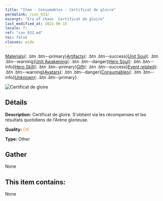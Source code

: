 ```yaml
---
title: "Item - Consumables - Certificat de gloire"
permalink: /con_933/
excerpt: "Era of Chaos  Certificat de gloire"
last_modified_at: 2021-06-15
locale: fr
ref: "con_933.md"
toc: false
classes: wide
---
```

 [Materials](/ItemsFR/){: .btn .btn--primary}[Artifacts](/ItemsFR/Artifacts/){: .btn .btn--success}[Unit Soul](/ItemsFR/UnitSoul/){: .btn .btn--warning}[Unit Awakening](/ItemsFR/UnitAwakening/){: .btn .btn--danger}[Hero Soul](/ItemsFR/HeroSoul/){: .btn .btn--info}[Hero Skill](/ItemsFR/HeroSkill/){: .btn .btn--primary}[Gift](/ItemsFR/Gift/){: .btn .btn--success}[Event related](/ItemsFR/Events/){: .btn .btn--warning}[Avatars](/ItemsFR/Avatars/){: .btn .btn--danger}[Consumables](/ItemsFR/Consumables/){: .btn .btn--info}[Unknown](/ItemsFR/Unknown/){: .btn .btn--primary}

 ![Certificat de gloire](/images/t/i_40021.png)

## Détails
 **Description:** Certificat de gloire. S'obtient via les récompenses et les résultats quotidiens de l'Arène glorieuse.

 **Quality:** <span style="color: #FF8C00">OK</span>

 **Type:** Other

## Gather

  None

## This item contains:

  None

